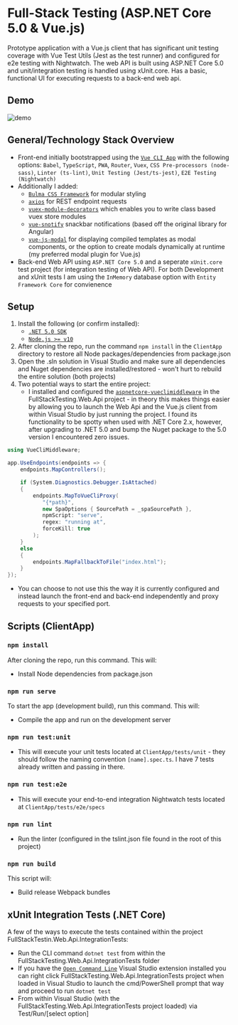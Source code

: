 # Full-Stack Testing (ASP.NET Core 5.0 & Vue.js)
Prototype application with a Vue.js client that has significant unit testing coverage with Vue Test Utils (Jest as the test runner) and configured for e2e testing with Nightwatch. The web API is built using ASP.NET Core 5.0 and unit/integration testing is handled using xUnit.core. Has a basic, functional UI for executing requests to a back-end web api.

## Demo

![demo](https://j.gifs.com/719JN1.gif)

## General/Technology Stack Overview

- Front-end initially bootstrapped using the [`Vue CLI App`](https://cli.vuejs.org) with the following options: ```Babel```, ```TypeScript```, ```PWA```, ```Router```, ```Vuex```, ```CSS Pre-processors (node-sass)```, ```Linter (ts-lint)```, ```Unit Testing (Jest/ts-jest)```, ```E2E Testing (Nightwatch)```
- Additionally I added: 
	- [`Bulma CSS Framework`](https://bulma.io/) for modular styling 
	- [`axios`](https://github.com/axios/axios) for REST endpoint requests
	- [`vuex-module-decorators`](https://github.com/championswimmer/vuex-module-decorators) which enables you to write class based vuex store modules
    - [`vue-snotify`](https://github.com/artemsky/vue-snotify) snackbar notifications (based off the original library for Angular)
	- [`vue-js-modal`](https://github.com/euvl/vue-js-modal) for displaying compiled templates as modal components, or the option to create modals dynamically at runtime (my preferred modal plugin for Vue.js)
- Back-end Web API using ```ASP.NET Core 5.0``` and a seperate ```xUnit.core``` test project (for integration testing of Web API). For both Development and xUnit tests I am using the ```InMemory``` database option with ```Entity Framework Core``` for convienence

## Setup
1. Install the following (or confirm installed):
   - [`.NET 5.0 SDK`](https://dotnet.microsoft.com/download/dotnet/5.0)
   - [`Node.js >= v10`](https://nodejs.org/en/download/)
2. After cloning the repo, run the command ```npm install``` in the ```ClientApp``` directory to restore all Node packages/dependencies from package.json
3. Open the .sln solution in Visual Studio and make sure all dependencies and Nuget dependencies are installed/restored - won't hurt to rebuild the entire solution (both projects)
4. Two potential ways to start the entire project:
	- I installed and configured the [`aspnetcore-vueclimiddleware`](https://github.com/EEParker/aspnetcore-vueclimiddleware) in the FullStackTesting.Web.Api project - in theory this makes things easier by allowing you to launch the Web Api and the Vue.js client from within Visual Studio by just running the project. I found its functionality to be spotty when used with .NET Core 2.x, however, after upgrading to .NET 5.0 and bump the Nuget package to the 5.0 version I encountered zero issues.


```csharp
using VueCliMiddleware;

app.UseEndpoints(endpoints => {
    endpoints.MapControllers();

    if (System.Diagnostics.Debugger.IsAttached)
    {
        endpoints.MapToVueCliProxy(
           "{*path}",
           new SpaOptions { SourcePath = _spaSourcePath },
           npmScript: "serve",
           regex: "running at",
           forceKill: true
        );
    }
    else
    {
        endpoints.MapFallbackToFile("index.html");
    }
});
```

- You can choose to not use this the way it is currently configured and instead launch the front-end and back-end independently and proxy requests to your specified port.

## Scripts (ClientApp)

### `npm install`

After cloning the repo, run this command.  This will:

- Install Node dependencies from package.json

### `npm run serve`

To start the app (development build), run this command.  This will:

- Compile the app and run on the development server

### `npm run test:unit`

- This will execute your unit tests located at ```ClientApp/tests/unit``` - they should follow the naming convention ```[name].spec.ts```. I have 7 tests already written and passing in there.

### `npm run test:e2e`

- This will execute your end-to-end integration Nightwatch tests located at ```ClientApp/tests/e2e/specs```

### `npm run lint`

- Run the linter (configured in the tslint.json file found in the root of this project)

### `npm run build`

This script will:
 - Build release Webpack bundles
 
 ## xUnit Integration Tests (.NET Core)

A few of the ways to execute the tests contained within the project FullStackTestin.Web.Api.IntegrationTests:
- Run the CLI command ```dotnet test``` from within the FullStackTesting.Web.Api.IntegrationTests folder
- If you have the [`Open Command Line`](https://marketplace.visualstudio.com/items?itemName=MadsKristensen.OpenCommandLine) Visual Studio extension installed you can right click FullStackTesting.Web.Api.IntegrationTests project when loaded in Visual Studio to launch the cmd/PowerShell prompt that way and proceed to run ```dotnet test```
- From within Visual Studio (with the FullStackTesting.Web.Api.IntegrationTests project loaded) via Test/Run/[select option]


